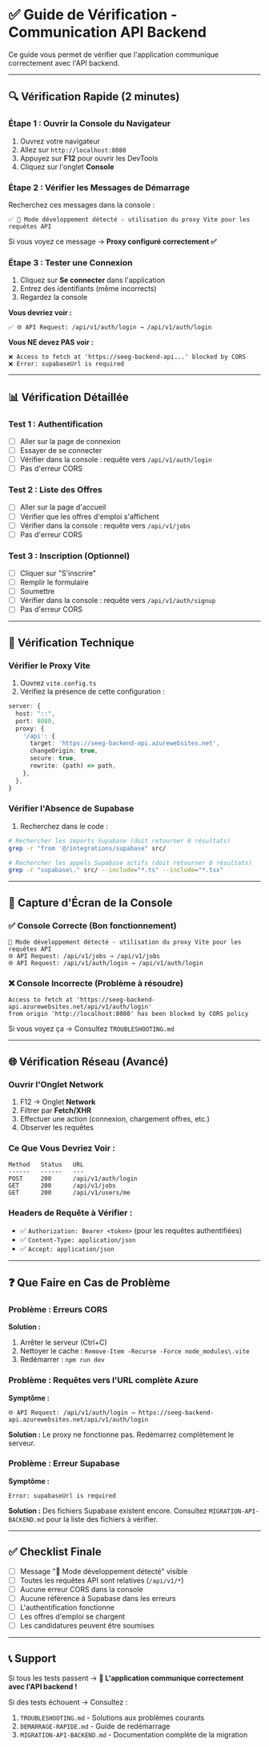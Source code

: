 # ✅ Guide de Vérification - Communication API Backend

Ce guide vous permet de vérifier que l'application communique correctement avec l'API backend.

---

## 🔍 Vérification Rapide (2 minutes)

### Étape 1 : Ouvrir la Console du Navigateur

1. Ouvrez votre navigateur
2. Allez sur `http://localhost:8080`
3. Appuyez sur **F12** pour ouvrir les DevTools
4. Cliquez sur l'onglet **Console**

### Étape 2 : Vérifier les Messages de Démarrage

Recherchez ces messages dans la console :

```
✅ 🔧 Mode développement détecté - utilisation du proxy Vite pour les requêtes API
```

Si vous voyez ce message → **Proxy configuré correctement ✅**

### Étape 3 : Tester une Connexion

1. Cliquez sur **Se connecter** dans l'application
2. Entrez des identifiants (même incorrects)
3. Regardez la console

**Vous devriez voir :**
```
✅ 🌐 API Request: /api/v1/auth/login → /api/v1/auth/login
```

**Vous NE devez PAS voir :**
```
❌ Access to fetch at 'https://seeg-backend-api...' blocked by CORS
❌ Error: supabaseUrl is required
```

---

## 📊 Vérification Détaillée

### Test 1 : Authentification
- [ ] Aller sur la page de connexion
- [ ] Essayer de se connecter
- [ ] Vérifier dans la console : requête vers `/api/v1/auth/login`
- [ ] Pas d'erreur CORS

### Test 2 : Liste des Offres
- [ ] Aller sur la page d'accueil
- [ ] Vérifier que les offres d'emploi s'affichent
- [ ] Vérifier dans la console : requête vers `/api/v1/jobs`
- [ ] Pas d'erreur CORS

### Test 3 : Inscription (Optionnel)
- [ ] Cliquer sur "S'inscrire"
- [ ] Remplir le formulaire
- [ ] Soumettre
- [ ] Vérifier dans la console : requête vers `/api/v1/auth/signup`
- [ ] Pas d'erreur CORS

---

## 🔧 Vérification Technique

### Vérifier le Proxy Vite

1. Ouvrez `vite.config.ts`
2. Vérifiez la présence de cette configuration :

```typescript
server: {
  host: "::",
  port: 8080,
  proxy: {
    '/api': {
      target: 'https://seeg-backend-api.azurewebsites.net',
      changeOrigin: true,
      secure: true,
      rewrite: (path) => path,
    },
  },
}
```

### Vérifier l'Absence de Supabase

1. Recherchez dans le code :

```bash
# Rechercher les imports Supabase (doit retourner 0 résultats)
grep -r "from '@/integrations/supabase" src/

# Rechercher les appels Supabase actifs (doit retourner 0 résultats)
grep -r "supabase\." src/ --include="*.ts" --include="*.tsx"
```

---

## 📸 Capture d'Écran de la Console

### ✅ Console Correcte (Bon fonctionnement)

```
🔧 Mode développement détecté - utilisation du proxy Vite pour les requêtes API
🌐 API Request: /api/v1/jobs → /api/v1/jobs
🌐 API Request: /api/v1/auth/login → /api/v1/auth/login
```

### ❌ Console Incorrecte (Problème à résoudre)

```
Access to fetch at 'https://seeg-backend-api.azurewebsites.net/api/v1/auth/login' 
from origin 'http://localhost:8080' has been blocked by CORS policy
```

Si vous voyez ça → Consultez `TROUBLESHOOTING.md`

---

## 🌐 Vérification Réseau (Avancé)

### Ouvrir l'Onglet Network

1. F12 → Onglet **Network**
2. Filtrer par **Fetch/XHR**
3. Effectuer une action (connexion, chargement offres, etc.)
4. Observer les requêtes

### Ce Que Vous Devriez Voir :

```
Method   Status   URL
------   ------   ---
POST     200      /api/v1/auth/login
GET      200      /api/v1/jobs
GET      200      /api/v1/users/me
```

### Headers de Requête à Vérifier :

- ✅ `Authorization: Bearer <token>` (pour les requêtes authentifiées)
- ✅ `Content-Type: application/json`
- ✅ `Accept: application/json`

---

## ❓ Que Faire en Cas de Problème

### Problème : Erreurs CORS

**Solution :**
1. Arrêter le serveur (Ctrl+C)
2. Nettoyer le cache : `Remove-Item -Recurse -Force node_modules\.vite`
3. Redémarrer : `npm run dev`

### Problème : Requêtes vers l'URL complète Azure

**Symptôme :** 
```
🌐 API Request: /api/v1/auth/login → https://seeg-backend-api.azurewebsites.net/api/v1/auth/login
```

**Solution :**
Le proxy ne fonctionne pas. Redémarrez complètement le serveur.

### Problème : Erreur Supabase

**Symptôme :**
```
Error: supabaseUrl is required
```

**Solution :**
Des fichiers Supabase existent encore. Consultez `MIGRATION-API-BACKEND.md` pour la liste des fichiers à vérifier.

---

## ✅ Checklist Finale

- [ ] Message "🔧 Mode développement détecté" visible
- [ ] Toutes les requêtes API sont relatives (`/api/v1/*`)
- [ ] Aucune erreur CORS dans la console
- [ ] Aucune référence à Supabase dans les erreurs
- [ ] L'authentification fonctionne
- [ ] Les offres d'emploi se chargent
- [ ] Les candidatures peuvent être soumises

---

## 📞 Support

Si tous les tests passent → **🎉 L'application communique correctement avec l'API backend !**

Si des tests échouent → Consultez :
1. `TROUBLESHOOTING.md` - Solutions aux problèmes courants
2. `DEMARRAGE-RAPIDE.md` - Guide de redémarrage
3. `MIGRATION-API-BACKEND.md` - Documentation complète de la migration

